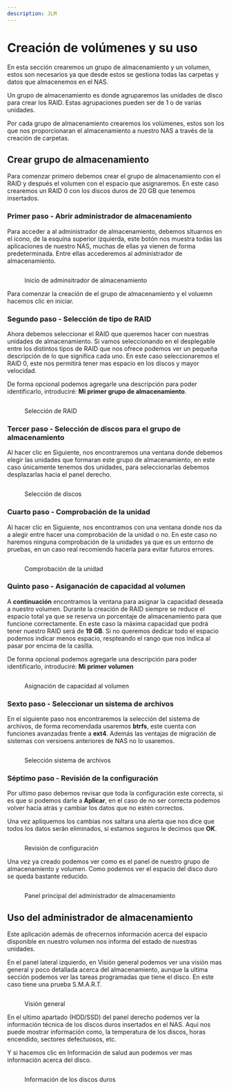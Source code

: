 ```yaml
---
description: JLM
---
```


# Creación de volúmenes y su uso

En esta sección crearemos un grupo de almacenamiento y un volumen, estos son necesarios ya que desde estos se gestiona todas las carpetas y datos que almacenemos en el NAS.

Un grupo de almacenamiento es donde agruparemos las unidades de disco para crear los RAID. Estas agrupaciones pueden ser de 1 o de varias unidades.

Por cada grupo de almacenamiento crearemos los volúmenes, estos son los que nos proporcionaran el almacenamiento a nuestro NAS a través de la creación de carpetas.

## Crear grupo de almacenamiento

Para comenzar primero debemos crear el grupo de almacenamiento con el RAID y después el volumen con el espacio que asignaremos. En este caso crearemos un RAID 0 con los discos duros de 20 GB que tenemos insertados.

### Primer paso - Abrir administrador de almacenamiento

Para acceder a al administrador de almacenamiento, debemos situarnos en el icono, de la esquina superior izquierda, este botón nos muestra todas las aplicaciones de nuestro NAS, muchas de ellas ya vienen de forma predeterminada. Entre ellas accederemos al administrador de almacenamiento.

<figure><img src="../../../.gitbook/assets/image (1) (3).png" alt=""><figcaption><p>Inicio de adminsitrador de almacenamiento</p></figcaption></figure>

Para comenzar la creación de el grupo de almacenamiento y el voluemn hacemos clic en iniciar.

### Segundo paso - Selección de tipo de RAID

Ahora debemos seleccionar el RAID que queremos hacer con nuestras unidades de almacenamiento. Si vamos seleccionando en el desplegable entre los distintos tipos de RAID que nos ofrece podemos ver un pequeña descripción de lo que significa cada uno. En este caso seleccionaremos el RAID 0, este nos permitirá tener mas espacio en los discos y mayor velocidad.

De forma opcional podemos agregarle una descripción para poder identificarlo, introduciré: **Mi primer grupo de almacenamiento**.

<figure><img src="../../../.gitbook/assets/image (6) (2) (1).png" alt=""><figcaption><p>Selección de RAID</p></figcaption></figure>

### Tercer paso - Selección de discos para el grupo de almacenamiento

Al hacer clic en Siguiente, nos encontraremos una ventana donde debemos elegir las unidades que formaran este grupo de almacenamiento, en este caso únicamente tenemos dos unidades, para seleccionarlas debemos desplazarlas hacia el panel derecho.

<figure><img src="../../../.gitbook/assets/image (3) (1) (3).png" alt=""><figcaption><p>Selección de discos</p></figcaption></figure>

### Cuarto paso - Comprobación de la unidad

Al hacer clic en Siguiente, nos encontramos con una ventana donde nos da a alegir entre hacer una comprobación de la unidad o no. En este caso no haremos ninguna comprobación de la unidades ya que es un entorno de pruebas, en un caso real recomiendo hacerla para evitar futuros errores.

<figure><img src="../../../.gitbook/assets/image (5) (1) (2) (2).png" alt=""><figcaption><p>Comprobación de la unidad</p></figcaption></figure>

### Quinto paso - Asiganación de capacidad al volumen

A **continuación** encontramos la ventana para asignar la capacidad deseada a nuestro volumen. Durante la creación de RAID siempre se reduce el espacio total ya que se reserva un porcentaje de almacenamiento para que funcione correctamente. En este caso la máxima capacidad que podrá tener nuestro RAID será de **19 GB**. Si no queremos dedicar todo el espacio podemos indicar menos espacio, respteando el rango que nos indica al pasar por encima de la casilla.

De forma opcional podemos agregarle una descripción para poder identificarlo, introduciré: **Mi primer volumen**

<figure><img src="../../../.gitbook/assets/image (2) (2).png" alt=""><figcaption><p>Asignación de capacidad al volumen</p></figcaption></figure>

### Sexto paso - Seleccionar un sistema de archivos

En el siguiente paso nos encontraremos la selección del sistema de archivos, de forma recomendada usaremos **btrfs**, este cuenta con funciones avanzadas frente a **ext4**. Además las ventajas de migración de sistemas con versioens anteriores de NAS no lo usaremos.

<figure><img src="../../../.gitbook/assets/image (4) (1) (1).png" alt=""><figcaption><p>Selección sistema de archivos </p></figcaption></figure>

### Séptimo paso - Revisión de la configuración

Por ultimo paso debemos revisar que toda la configuración este correcta, si es que si podemos darle a **Aplicar**, en el caso de no ser correcta podemos volver hacia atrás y cambiar los datos que no estén correctos.

Una vez apliquemos los cambias nos saltara una alerta que nos dice que todos los datos serán eliminados, si estamos seguros le decimos que **OK**.

<figure><img src="../../../.gitbook/assets/image (8) (1) (1).png" alt=""><figcaption><p>Revisión de configuración</p></figcaption></figure>

Una vez ya creado podemos ver como es el panel de nuestro grupo de almacenamiento y volumen. Como podemos ver el espacio del disco duro se queda bastante reducido.

<figure><img src="../../../.gitbook/assets/image (3) (4).png" alt=""><figcaption><p>Panel principal del administrador de almacenamiento</p></figcaption></figure>

## Uso del administrador de almacenamiento

Este aplicación además de ofrecernos información acerca del espacio disponible en nuestro volumen nos informa del estado de nuestras unidades.

En el panel lateral izquierdo, en Visión general podemos ver una visión mas general y poco detallada acerca del almacenamiento, aunque la ultima sección podemos ver las tareas programadas que tiene el disco. En este caso tiene una prueba S.M.A.R.T.

<figure><img src="../../../.gitbook/assets/image (7) (1) (2) (1).png" alt=""><figcaption><p>Visión general</p></figcaption></figure>

En el ultimo apartado (HDD/SSD) del panel derecho podemos ver la información técnica de los discos duros insertados en el NAS. Aquí nos puede mostrar información como, la temperatura de los discos, horas encendido, sectores defectuosos, etc.&#x20;

Y si hacemos clic en Información de salud aun podemos ver mas información acerca del disco.

<figure><img src="../../../.gitbook/assets/image (9) (2).png" alt=""><figcaption><p>Información de los discos duros</p></figcaption></figure>
